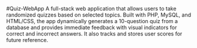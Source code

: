 #Quiz-WebApp
A full-stack web application that allows users to take randomized quizzes based on selected topics. Built with PHP, MySQL, and HTML/CSS, the app dynamically generates a 10-question quiz from a database and provides immediate feedback with visual indicators for correct and incorrect answers. It also tracks and stores user scores for future reference.
